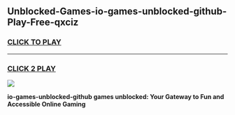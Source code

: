 
## Unblocked-Games-io-games-unblocked-github-Play-Free-qxciz
<h3>
<a href="https://premium76.site?title=io-games-unblocked-github&ref=20A">CLICK TO PLAY</a></h3>
<hr>

<h3>
<a href="https://premium76.site?title=io-games-unblocked-github&ref=20A">CLICK 2 PLAY</a>
  
</h3>

<a href="https://premium76.site?title=io-games-unblocked-github&ref=20A"><img src="https://clearcache.store/games.png"></a>


**io-games-unblocked-github games unblocked: Your Gateway to Fun and Accessible Online Gaming**
